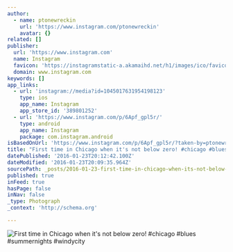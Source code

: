 ```yaml
---
author:
  - name: ptonewreckin
    url: 'https://www.instagram.com/ptonewreckin'
    avatar: {}
related: []
publisher:
  url: 'https://www.instagram.com'
  name: Instagram
  favicon: 'https://instagramstatic-a.akamaihd.net/h1/images/ico/favicon.ico/7cdab0872b15.ico'
  domain: www.instagram.com
keywords: []
app_links:
  - url: 'instagram://media?id=1045017631954198123'
    type: ios
    app_name: Instagram
    app_store_id: '389801252'
  - url: 'https://www.instagram.com/p/6Apf_gpl5r/'
    type: android
    app_name: Instagram
    package: com.instagram.android
isBasedOnUrl: 'https://www.instagram.com/p/6Apf_gpl5r/?taken-by=ptonewreckin'
title: "First time in Chicago when it's not below zero! #chicago #blues #summernights #windycity"
datePublished: '2016-01-23T20:12:42.100Z'
dateModified: '2016-01-23T20:09:35.964Z'
sourcePath: _posts/2016-01-23-first-time-in-chicago-when-its-not-below-zero-chicago-bl.md
published: true
inFeed: true
hasPage: false
inNav: false
_type: Photograph
_context: 'http://schema.org'

---
```

![First time in Chicago when it's not below zero&excl; &num;chicago &num;blues &num;summernights &num;windycity](https://scontent.cdninstagram.com/hphotos-xat1/t51.2885-15/e35/11856836_492543957589451_459457240_n.jpg)